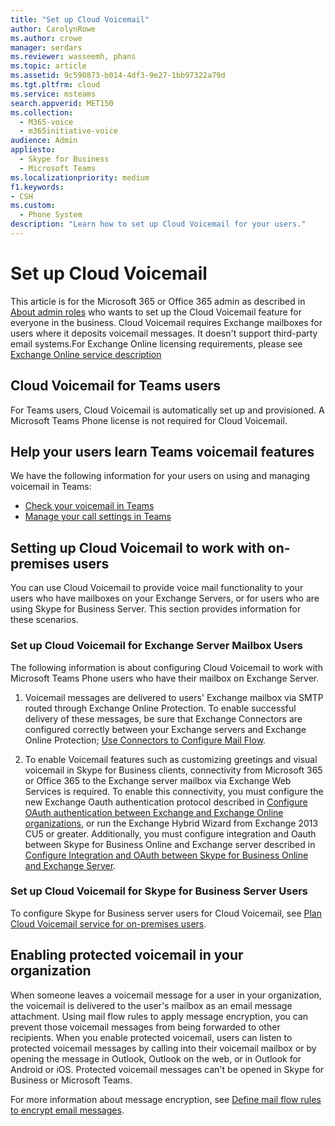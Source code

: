 ```yaml
---
title: "Set up Cloud Voicemail"
author: CarolynRowe
ms.author: crowe
manager: serdars
ms.reviewer: wasseemh, phans
ms.topic: article
ms.assetid: 9c590873-b014-4df3-9e27-1bb97322a79d
ms.tgt.pltfrm: cloud
ms.service: msteams
search.appverid: MET150
ms.collection:
  - M365-voice
  - m365initiative-voice
audience: Admin
appliesto:
  - Skype for Business
  - Microsoft Teams
ms.localizationpriority: medium
f1.keywords:
- CSH
ms.custom:
  - Phone System
description: "Learn how to set up Cloud Voicemail for your users."
---
```


# Set up Cloud Voicemail

This article is for the Microsoft 365 or Office 365 admin as described in [About admin roles](/microsoft-365/admin/add-users/about-admin-roles) who wants to set up the Cloud Voicemail feature for everyone in the business. Cloud Voicemail requires Exchange mailboxes for users where it deposits voicemail messages. It doesn't support third-party email systems.For Exchange Online licensing requirements, please see [Exchange Online service description](/office365/servicedescriptions/exchange-online-service-description/exchange-online-service-description#features-available-to-all-plans)

## Cloud Voicemail for Teams users

For Teams users, Cloud Voicemail is automatically set up and provisioned. A Microsoft Teams Phone license is not required for Cloud Voicemail.

## Help your users learn Teams voicemail features

We have the following information for your users on using and managing voicemail in Teams:

- [Check your voicemail in Teams](https://support.microsoft.com/office/check-your-voicemail-in-teams-f8d568ce-7329-4fe2-a6a2-325ec2e2b419)
- [Manage your call settings in Teams](https://support.microsoft.com/office/manage-your-call-settings-in-teams-456cb611-3477-496f-b31a-6ab752a7595f)

## Setting up Cloud Voicemail to work with on-premises users

You can use Cloud Voicemail to provide voice mail functionality to your users who have mailboxes on your Exchange Servers, or for users who are using Skype for Business Server. This section provides information for these scenarios. 

### Set up Cloud Voicemail for Exchange Server Mailbox Users

The following information is about configuring Cloud Voicemail to work with Microsoft Teams Phone users who have their mailbox on Exchange Server.

1. Voicemail messages are delivered to users' Exchange mailbox via SMTP routed through Exchange Online Protection. To enable successful delivery of these messages, be sure that Exchange Connectors are configured correctly between your Exchange servers and Exchange Online Protection; [Use Connectors to Configure Mail Flow](/exchange/mail-flow-best-practices/use-connectors-to-configure-mail-flow/use-connectors-to-configure-mail-flow).

2. To enable Voicemail features such as customizing greetings and visual voicemail in Skype for Business clients, connectivity from Microsoft 365 or Office 365 to the Exchange server mailbox via Exchange Web Services is required. To enable this connectivity, you must configure the new Exchange Oauth authentication protocol described in [Configure OAuth authentication between Exchange and Exchange Online organizations](/exchange/configure-oauth-authentication-between-exchange-and-exchange-online-organizations-exchange-2013-help), or run the Exchange Hybrid Wizard from Exchange 2013 CU5 or greater. Additionally, you must configure integration and Oauth between Skype for Business Online and Exchange server described in [Configure Integration and OAuth between Skype for Business Online and Exchange Server](/skypeforbusiness/deploy/integrate-with-exchange-server/oauth-with-online-and-on-premises).

### Set up Cloud Voicemail for Skype for Business Server Users

To configure Skype for Business server users for Cloud Voicemail, see [Plan Cloud Voicemail service for on-premises users](/skypeforbusiness/hybrid/plan-cloud-voicemail).

## Enabling protected voicemail in your organization

When someone leaves a voicemail message for a user in your organization, the voicemail is delivered to the user's mailbox as an email message attachment. Using mail flow rules to apply message encryption, you can prevent those voicemail messages from being forwarded to other recipients. When you enable protected voicemail, users can listen to protected voicemail messages by calling into their voicemail mailbox or by opening the message in Outlook, Outlook on the web, or in Outlook for Android or iOS. Protected voicemail messages can't be opened in Skype for Business or Microsoft Teams.

For more information about message encryption, see [Define mail flow rules to encrypt email messages](/microsoft-365/compliance/define-mail-flow-rules-to-encrypt-email).
